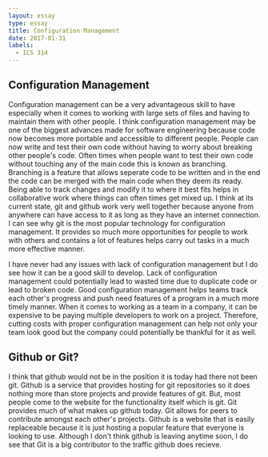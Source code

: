 ```yaml
---
layout: essay
type: essay
title: Configuration Management
date: 2017-01-31
labels:
  - ICS 314
---
```


## Configuration Management

Configuration management can be a very advantageous skill to have especially when it comes to working with large sets of files 
and having to maintain them with other people. I think configuration management may be one of the biggest advances made for 
software engineering because code now becomes more portable and accessible to different people. People can now write and test their
own code without having to worry about breaking other people's code. Often times when people want to test their own code without 
touching any of the main code this is known as branching. Branching is a feature that allows seperate code to be written and in the 
end the code can be merged with the main code when they deem its ready. Being able to track changes and modify it to where it best fits
helps in collaborative work where things can often times get mixed up. I think at its current state, git and github work very well together
because anyone from anywhere can have access to it as long as they have an internet connection. I can see why git is the most popular
technology for configuration management. It provides so much more opportunities for people to work with others and contains a lot of 
features helps carry out tasks in a much more effective manner.

I have never had any issues with lack of configuration management but I do see how it can be a good skill to develop. Lack of configuration
management could potentially lead to wasted time due to duplicate code or lead to broken code. Good configuration management helps teams 
track each other's progress and push need features of a program in a much more timely manner. When it comes to working as a team in a company, it can be expensive to be paying multiple developers to work on a project. Therefore, cutting costs with proper configuration 
management can help not only your team look good but the company could potentially be thankful for it as well.

## Github or Git?

I think that github would not be in the position it is today had there not been git. Github is a service that provides hosting for
git repositories so it does nothing more than store projects and provide features of git. But, most people come to the website
for the functionality itself which is git. Git provides much of what makes up github today. Git allows for peers to contribute 
amongst each other's projects. Github is a website that is easily replaceable because it is just hosting a popular feature 
that everyone is looking to use. Although I don't think github is leaving anytime soon, I do see that Git is a big contributor to the 
traffic github does recieve. 

